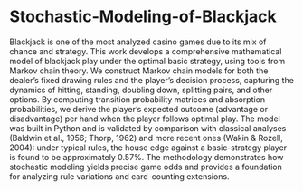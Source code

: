 # Stochastic-Modeling-of-Blackjack
Blackjack is one of the most analyzed casino games due to its mix of chance and strategy. This work develops a comprehensive mathematical model of blackjack play under the optimal basic strategy, using tools from Markov chain theory. We construct Markov chain models for both the dealer’s fixed drawing rules and the player’s decision process, capturing the dynamics of hitting, standing, doubling down, splitting pairs, and other options. By computing transition probability matrices and absorption probabilities, we derive the player’s expected outcome (advantage or disadvantage) per hand when the player follows optimal play. The model was built in Python and is validated by comparison with classical analyses (Baldwin et al., 1956; Thorp, 1962) and more recent ones (Wakin & Rozell, 2004): under typical rules, the house edge against a basic-strategy player is found to be approximately 0.57%. The methodology demonstrates how stochastic modeling yields precise game odds and provides a foundation for analyzing rule variations and card-counting extensions.
